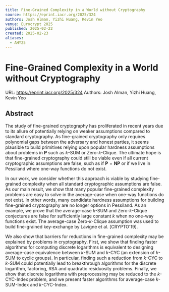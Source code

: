 ```yaml
---
title: Fine-Grained Complexity in a World without Cryptography
source: https://eprint.iacr.org/2025/324
authors: Josh Alman, Yizhi Huang, Kevin Yeo
venue: Eurocrypt 2025
published: 2025-02-22
created: 2025-02-23
aliases:
  - AHY25
---
```

# Fine-Grained Complexity in a World without Cryptography
URL: https://eprint.iacr.org/2025/324
Authors: Josh Alman, Yizhi Huang, Kevin Yeo
## Abstract
The study of fine-grained cryptography has proliferated in recent years due to its allure of potentially relying on weaker assumptions compared to standard cryptography. As fine-grained cryptography only requires polynomial gaps between the adversary and honest parties, it seems plausible to build primitives relying upon popular hardness assumptions about problems in $\mathbf{P}$ such as $k$-$\mathsf{SUM}$ or $\mathsf{Zero}$-$k$-$\mathsf{Clique}$. The ultimate hope is that fine-grained cryptography could still be viable even if all current cryptographic assumptions are false, such as if $\mathbf{P} = \mathbf{NP}$ or if we live in Pessiland where one-way functions do not exist.

In our work, we consider whether this approach is viable by studying fine-grained complexity when all standard cryptographic assumptions are false. As our main result, we show that many popular fine-grained complexity problems are easy to solve in the average-case when one-way functions do not exist. In other words, many candidate hardness assumptions for building fine-grained cryptography are no longer options in Pessiland. As an example, we prove that the average-case $k$-$\mathsf{SUM}$ and $\mathsf{Zero}$-$k$-$\mathsf{Clique}$ conjectures are false for sufficiently large constant $k$ when no one-way functions exist. The average-case $\mathsf{Zero}$-$k$-$\mathsf{Clique}$ assumption was used to build fine-grained key-exchange by Lavigne et al. [CRYPTO'19].

We also show that barriers for reductions in fine-grained complexity may be explained by problems in cryptography. First, we show that finding faster algorithms for computing discrete logarithms is equivalent to designing average-case equivalence between $k$-$\mathsf{SUM}$ and $k$-$\mathsf{CYC}$ (an extension of $k$-$\mathsf{SUM}$ to cyclic groups). In particular, finding such a reduction from $k$-$\mathsf{CYC}$ to $k$-$\mathsf{SUM}$ could potentially lead to breakthrough algorithms for the discrete logarithm, factoring, RSA and quadratic residuosity problems. Finally, we show that discrete logarithms with preprocessing may be reduced to the $k$-$\mathsf{CYC}$-$\mathsf{Index}$ problem, and we present faster algorithms for average-case $k$-$\mathsf{SUM}$-$\mathsf{Index}$ and $k$-$\mathsf{CYC}$-$\mathsf{Index}$.